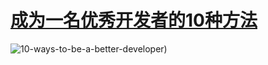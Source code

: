 # [成为一名优秀开发者的10种方法](https://github.com/goohugo/myblog/issues/36)


![10-ways-to-be-a-better-developer)](https://github.com/goohugo/myblog/assets/124132611/506eecac-b1bb-4f83-aaf2-7b4a1c46f8e7)

